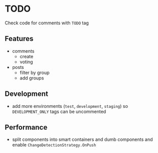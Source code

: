 # TODO
Check code for comments with `TODO` tag

## Features
- comments
  - create
  - voting
- posts
  - filter by group
  - add groups

## Development
- add more environments (`test`, `development`, `staging`) so `DEVELOPMENT_ONLY` tags can be uncommented

## Performance
- split components into smart containers and dumb components and enable `ChangeDetectionStrategy.OnPush`
